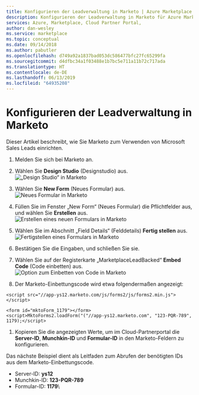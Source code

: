 ```yaml
---
title: Konfigurieren der Leadverwaltung in Marketo | Azure Marketplace
description: Konfigurieren der Leadverwaltung in Marketo für Azure Marketplace-Kunden.
services: Azure, Marketplace, Cloud Partner Portal,
author: dan-wesley
ms.service: marketplace
ms.topic: conceptual
ms.date: 09/14/2018
ms.author: pabutler
ms.openlocfilehash: d749a92a1837bad053dc586477bfc27fc65299fa
ms.sourcegitcommit: d4dfbc34a1f03488e1b7bc5e711a11b72c717ada
ms.translationtype: HT
ms.contentlocale: de-DE
ms.lasthandoff: 06/13/2019
ms.locfileid: "64935208"
---
```

# <a name="configure-lead-management-in-marketo"></a>Konfigurieren der Leadverwaltung in Marketo

Dieser Artikel beschreibt, wie Sie Marketo zum Verwenden von Microsoft Sales Leads einrichten.

1. Melden Sie sich bei Marketo an.
2. Wählen Sie **Design Studio** (Designstudio) aus.
    ![„Design Studio“ in Marketo](./media/cloud-partner-portal-lead-management-instructions-marketo/marketo1.png)

3.  Wählen Sie **New Form** (Neues Formular) aus.
    ![Neues Formular in Marketo](./media/cloud-partner-portal-lead-management-instructions-marketo/marketo2.png)

4.  Füllen Sie im Fenster „New Form“ (Neues Formular) die Pflichtfelder aus, und wählen Sie **Erstellen** aus.
    ![Erstellen eines neuen Formulars in Marketo](./media/cloud-partner-portal-lead-management-instructions-marketo/marketo3.png)

4.  Wählen Sie im Abschnitt „Field Details“ (Felddetails) **Fertig stellen** aus.
    ![Fertigstellen eines Formulars in Marketo](./media/cloud-partner-portal-lead-management-instructions-marketo/marketo4.png)

5.  Bestätigen Sie die Eingaben, und schließen Sie sie.

6.  Wählen Sie auf der Registerkarte „MarketplaceLeadBacked“ **Embed Code** (Code einbetten) aus.
    ![Option zum Einbetten von Code in Marketo](./media/cloud-partner-portal-lead-management-instructions-marketo/marketo5.png)

7.  Der Marketo-Einbettungscode wird etwa folgendermaßen angezeigt:

`<script src="//app-ys12.marketo.com/js/forms2/js/forms2.min.js"></script>`

    <form id="mktoForm_1179"></form>
    <script>MktoForms2.loadForm("("//app-ys12.marketo.com", "123-PQR-789", 1179);</script>

1. Kopieren Sie die angezeigten Werte, um im Cloud-Partnerportal die **Server-ID**, **Munchkin-ID** und **Formular-ID** in den Marketo-Feldern zu konfigurieren.

Das nächste Beispiel dient als Leitfaden zum Abrufen der benötigten IDs aus dem Marketo-Einbettungscode.

- Server-ID: **ys12**
- Munchkin-ID: **123-PQR-789**
- Formular-ID: **1179**\
